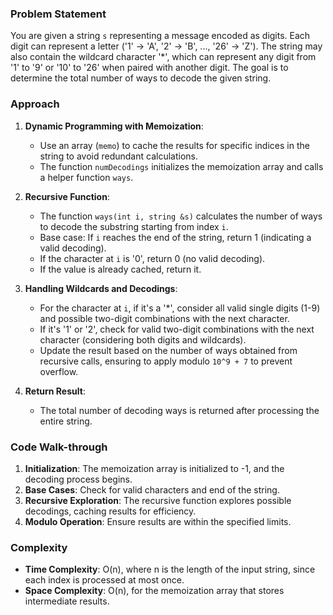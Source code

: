 ### Problem Statement
You are given a string `s` representing a message encoded as digits. Each digit can represent a letter ('1' -> 'A', '2' -> 'B', ..., '26' -> 'Z'). The string may also contain the wildcard character '*', which can represent any digit from '1' to '9' or '10' to '26' when paired with another digit. The goal is to determine the total number of ways to decode the given string.

### Approach
1. **Dynamic Programming with Memoization**:
   - Use an array (`memo`) to cache the results for specific indices in the string to avoid redundant calculations.
   - The function `numDecodings` initializes the memoization array and calls a helper function `ways`.

2. **Recursive Function**:
   - The function `ways(int i, string &s)` calculates the number of ways to decode the substring starting from index `i`.
   - Base case: If `i` reaches the end of the string, return 1 (indicating a valid decoding).
   - If the character at `i` is '0', return 0 (no valid decoding).
   - If the value is already cached, return it.

3. **Handling Wildcards and Decodings**:
   - For the character at `i`, if it's a '*', consider all valid single digits (1-9) and possible two-digit combinations with the next character.
   - If it's '1' or '2', check for valid two-digit combinations with the next character (considering both digits and wildcards).
   - Update the result based on the number of ways obtained from recursive calls, ensuring to apply modulo `10^9 + 7` to prevent overflow.

4. **Return Result**:
   - The total number of decoding ways is returned after processing the entire string.

### Code Walk-through
1. **Initialization**: The memoization array is initialized to -1, and the decoding process begins.
2. **Base Cases**: Check for valid characters and end of the string.
3. **Recursive Exploration**: The recursive function explores possible decodings, caching results for efficiency.
4. **Modulo Operation**: Ensure results are within the specified limits.

### Complexity
- **Time Complexity**: O(n), where n is the length of the input string, since each index is processed at most once.
- **Space Complexity**: O(n), for the memoization array that stores intermediate results.
